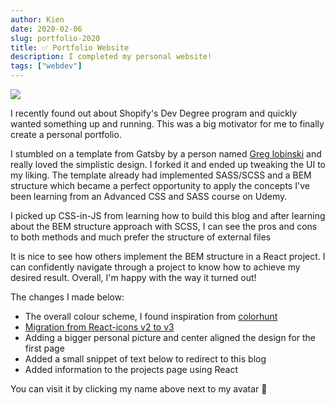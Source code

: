 ```yaml
---
author: Kien
date: 2020-02-06
slug: portfolio-2020
title: ✅ Portfolio Website
description: I completed my personal website!
tags: ["webdev"]
---
```


<img src="/kienwebsite.png"/>

I recently found out about Shopify's Dev Degree program and quickly wanted something up and running. This was a big motivator for me to finally create a personal portfolio.

I stumbled on a template from Gatsby by a person named <a href="https://github.com/greglobinski/www.greglobinski.com" target="_blank">Greg lobinski</a> and really loved the simplistic design. I forked it and ended up tweaking the UI to my liking. The template already had implemented SASS/SCSS and a BEM structure which became a perfect opportunity to apply the concepts I've been learning from an Advanced CSS and SASS course on Udemy.

I picked up CSS-in-JS from learning how to build this blog and after learning about the BEM structure approach with SCSS, I can see the pros and cons to both methods and much prefer the structure of external files

It is nice to see how others implement the BEM structure in a React project. I can confidently navigate through a project to know how to achieve my desired result. Overall, I'm happy with the way it turned out!

The changes I made below:

- The overall colour scheme, I found inspiration from <a href="https://colorhunt.co/" target="_blank">colorhunt</a>
- <a href="https://github.com/react-icons/react-icons" target="_blank">Migration from React-icons v2 to v3 </a>
- Adding a bigger personal picture and center aligned the design for the first page
- Added a small snippet of text below to redirect to this blog
- Added information to the projects page using React

You can visit it by clicking my name above next to my avatar 🙂
